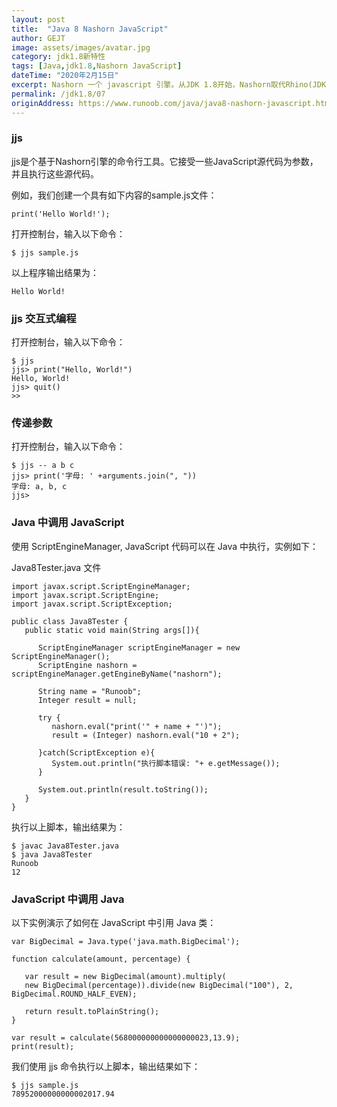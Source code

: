 ```yaml
---
layout: post
title:  "Java 8 Nashorn JavaScript"
author: GEJT
image: assets/images/avatar.jpg
category: jdk1.8新特性
tags: [Java,jdk1.8,Nashorn JavaScript]
dateTime: "2020年2月15日"
excerpt: Nashorn 一个 javascript 引擎。从JDK 1.8开始，Nashorn取代Rhino(JDK 1.6, JDK1.7)成为Java的嵌入式JavaScript引擎。Nashorn完全支持ECMAScript5.1规范以及一些扩展。它使用基于JSR292的新语言特性，其中包含在JDK7中引入的invokedynamic，将JavaScript编译成Java字节码。与先前的Rhino实现相比，这带来了2到10倍的性能提升。
permalink: /jdk1.8/07
originAddress: https://www.runoob.com/java/java8-nashorn-javascript.html
---
```


### jjs

jjs是个基于Nashorn引擎的命令行工具。它接受一些JavaScript源代码为参数，并且执行这些源代码。

例如，我们创建一个具有如下内容的sample.js文件：

```
print('Hello World!');
```

打开控制台，输入以下命令：

```
$ jjs sample.js
```

以上程序输出结果为：

```
Hello World!
```

### jjs 交互式编程

打开控制台，输入以下命令：

```
$ jjs
jjs> print("Hello, World!")
Hello, World!
jjs> quit()
>>

```

### 传递参数
打开控制台，输入以下命令：
```
$ jjs -- a b c
jjs> print('字母: ' +arguments.join(", "))
字母: a, b, c
jjs> 
```

### Java 中调用 JavaScript
使用 ScriptEngineManager, JavaScript 代码可以在 Java 中执行，实例如下：

Java8Tester.java 文件
```
import javax.script.ScriptEngineManager;
import javax.script.ScriptEngine;
import javax.script.ScriptException;
 
public class Java8Tester {
   public static void main(String args[]){
   
      ScriptEngineManager scriptEngineManager = new ScriptEngineManager();
      ScriptEngine nashorn = scriptEngineManager.getEngineByName("nashorn");
        
      String name = "Runoob";
      Integer result = null;
      
      try {
         nashorn.eval("print('" + name + "')");
         result = (Integer) nashorn.eval("10 + 2");
         
      }catch(ScriptException e){
         System.out.println("执行脚本错误: "+ e.getMessage());
      }
      
      System.out.println(result.toString());
   }
}
```
执行以上脚本，输出结果为：
```
$ javac Java8Tester.java 
$ java Java8Tester
Runoob
12
```

### JavaScript 中调用 Java

以下实例演示了如何在 JavaScript 中引用 Java 类：

```
var BigDecimal = Java.type('java.math.BigDecimal');

function calculate(amount, percentage) {

   var result = new BigDecimal(amount).multiply(
   new BigDecimal(percentage)).divide(new BigDecimal("100"), 2, BigDecimal.ROUND_HALF_EVEN);
   
   return result.toPlainString();
}

var result = calculate(568000000000000000023,13.9);
print(result);
```

我们使用 jjs 命令执行以上脚本，输出结果如下：

```
$ jjs sample.js
78952000000000002017.94
```

